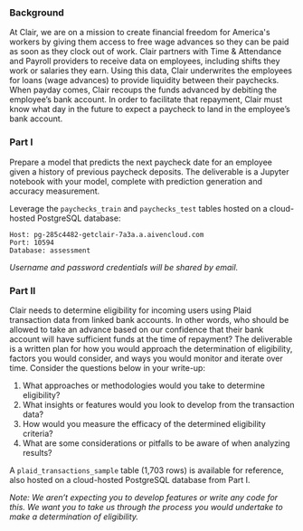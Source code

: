 ### Background

At Clair, we are on a mission to create financial freedom for America's workers by giving them access to free wage advances so they can be paid as soon as they clock out of work. Clair partners with Time & Attendance and Payroll providers to receive data on employees, including shifts they work or salaries they earn. Using this data, Clair underwrites the employees for loans (wage advances) to provide liquidity between their paychecks. When payday comes, Clair recoups the funds advanced by debiting the employee’s bank account. In order to facilitate that repayment, Clair must know what day in the future to expect a paycheck to land in the employee’s bank account.

### Part I

Prepare a model that predicts the next paycheck date for an employee given a history of previous paycheck deposits. The deliverable is a Jupyter notebook with your model, complete with prediction generation and accuracy measurement. 

Leverage the `paychecks_train` and `paychecks_test` tables hosted on a cloud-hosted PostgreSQL database:

```
Host: pg-285c4482-getclair-7a3a.a.aivencloud.com
Port: 10594
Database: assessment
```

_Username and password credentials will be shared by email._

### Part II

Clair needs to determine eligibility for incoming users using Plaid transaction data from linked bank accounts. In other words, who should be allowed to take an advance based on our confidence that their bank account will have sufficient funds at the time of repayment? The deliverable is a written plan for how you would approach the determination of eligibility, factors you would consider, and ways you would monitor and iterate over time. Consider the questions below in your write-up:

1. What approaches or methodologies would you take to determine eligibility?
2. What insights or features would you look to develop from the transaction data?
3. How would you measure the efficacy of the determined eligibility criteria?
4. What are some considerations or pitfalls to be aware of when analyzing results?

A `plaid_transactions_sample` table (1,703 rows) is available for reference, also hosted on a cloud-hosted PostgreSQL database from Part I.

_Note: We aren’t expecting you to develop features or write any code for this. We want you to take us through the process you would undertake to make a determination of eligibility._
